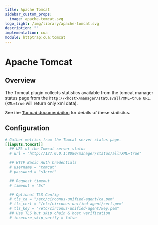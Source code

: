 ```yaml
---
title: Apache Tomcat
sidebar_custom_props:
  image: apache-tomcat.svg
logo_light: /img/library/apache-tomcat.svg
description: ""
implementation: cua
module: httptrap:cua:tomcat
---
```


# Apache Tomcat

## Overview

The Tomcat plugin collects statistics available from the tomcat manager status page from the `http://<host>/manager/status/all?XML=true URL.` (`XML=true` will return only xml data).

See the [Tomcat documentation](https://tomcat.apache.org/tomcat-9.0-doc/manager-howto.html#Server_Status) for details of these statistics.

## Configuration

```toml
# Gather metrics from the Tomcat server status page.
[[inputs.tomcat]]
  ## URL of the Tomcat server status
  # url = "http://127.0.0.1:8080/manager/status/all?XML=true"

  ## HTTP Basic Auth Credentials
  # username = "tomcat"
  # password = "s3cret"

  ## Request timeout
  # timeout = "5s"

  ## Optional TLS Config
  # tls_ca = "/etc/circonus-unified-agent/ca.pem"
  # tls_cert = "/etc/circonus-unified-agent/cert.pem"
  # tls_key = "/etc/circonus-unified-agent/key.pem"
  ## Use TLS but skip chain & host verification
  # insecure_skip_verify = false
```
